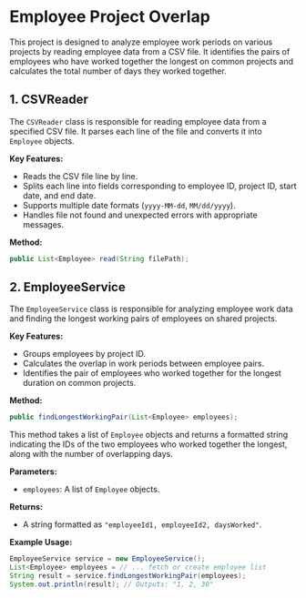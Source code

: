 # Employee Project Overlap
This project is designed to analyze employee work periods on various projects by reading employee data from a CSV file. It identifies the pairs of employees who have worked together the longest on common projects and calculates the total number of days they worked together.

## 1. CSVReader
The `CSVReader` class is responsible for reading employee data from a specified CSV file. It parses each line of the file and converts it into `Employee` objects.

**Key Features:**
- Reads the CSV file line by line.
- Splits each line into fields corresponding to employee ID, project ID, start date, and end date.
- Supports multiple date formats (`yyyy-MM-dd`, `MM/dd/yyyy`).
- Handles file not found and unexpected errors with appropriate messages.

**Method:**
```java
public List<Employee> read(String filePath);
```
## 2. EmployeeService

The `EmployeeService` class is responsible for analyzing employee work data and finding the longest working pairs of employees on shared projects. 

**Key Features:**
- Groups employees by project ID.
- Calculates the overlap in work periods between employee pairs.
- Identifies the pair of employees who worked together for the longest duration on common projects.

**Method:**
```java
public findLongestWorkingPair(List<Employee> employees);
```

This method takes a list of `Employee` objects and returns a formatted string indicating the IDs of the two employees who worked together the longest, along with the number of overlapping days.

**Parameters:**
- `employees`: A list of `Employee` objects.

**Returns:**
- A string formatted as `"employeeId1, employeeId2, daysWorked"`.

**Example Usage:**
```java
EmployeeService service = new EmployeeService();
List<Employee> employees = // ... fetch or create employee list
String result = service.findLongestWorkingPair(employees);
System.out.println(result); // Outputs: "1, 2, 30"
